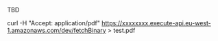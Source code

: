 TBD

curl -H "Accept: application/pdf" https://xxxxxxxx.execute-api.eu-west-1.amazonaws.com/dev/fetchBinary > test.pdf
